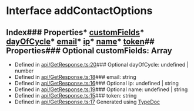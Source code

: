 # Interface addContactOptions
## Index### Properties* [customFields](_api_getresponse_.addcontactoptions.md#customfields)* [dayOfCycle](_api_getresponse_.addcontactoptions.md#dayofcycle)* [email](_api_getresponse_.addcontactoptions.md#email)* [ip](_api_getresponse_.addcontactoptions.md#ip)* [name](_api_getresponse_.addcontactoptions.md#name)* [token](_api_getresponse_.addcontactoptions.md#token)## Properties### Optional customFields: Array
* Defined in [api/GetResponse.ts:20](https://github.com/scippio/api-getresponse/blob/976a856/src/api/GetResponse.ts#L20)### Optional dayOfCycle: undefined | number
* Defined in [api/GetResponse.ts:18](https://github.com/scippio/api-getresponse/blob/976a856/src/api/GetResponse.ts#L18)### email: string
* Defined in [api/GetResponse.ts:16](https://github.com/scippio/api-getresponse/blob/976a856/src/api/GetResponse.ts#L16)### Optional ip: undefined | string
* Defined in [api/GetResponse.ts:19](https://github.com/scippio/api-getresponse/blob/976a856/src/api/GetResponse.ts#L19)### Optional name: undefined | string
* Defined in [api/GetResponse.ts:15](https://github.com/scippio/api-getresponse/blob/976a856/src/api/GetResponse.ts#L15)### token: string
* Defined in [api/GetResponse.ts:17](https://github.com/scippio/api-getresponse/blob/976a856/src/api/GetResponse.ts#L17)
Generated using [TypeDoc](http://typedoc.io)